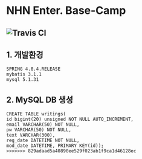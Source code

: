 # NHN Enter. Base-Camp
![Travis CI](https://travis-ci.org/monibu1548/Base-Camp.svg?branch=master)
---

## 1. 개발환경
```
SPRING 4.0.4.RELEASE
mybatis 3.1.1
mysql 5.1.31

```


## 2. MySQL DB 생성

```
CREATE TABLE writings(
id bigint(20) unsigned NOT NULL AUTO_INCREMENT,
email VARCHAR(50) NOT NULL,
pw VARCHAR(50) NOT NULL,
text VARCHAR(300),
reg_date DATETIME NOT NULL,
mod_date DATETIME, PRIMARY KEY(id));
>>>>>>> 829adaad5a40890ee529f023ab1f9ca1d46128ec
```
